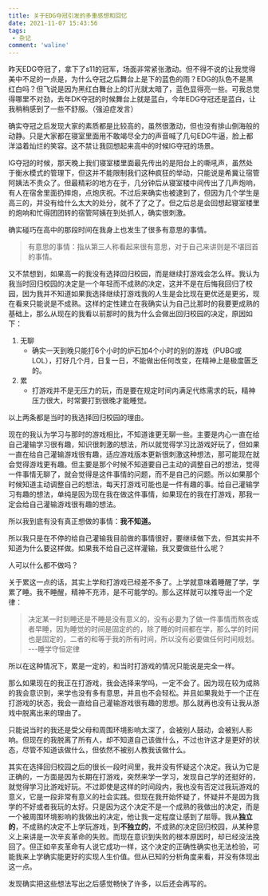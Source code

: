 ```yaml
---
title: 关于EDG夺冠引发的多重感想和回忆
date: 2021-11-07 15:43:56
tags:
 - 杂记
comment: 'waline'
---
```

昨天EDG夺冠了，拿下了s11的冠军，场面非常紧张激动。但不得不说的让我觉得美中不足的一点是，为什么夺冠之后舞台上是下的蓝色的雨？EDG的队色不是黑红白吗？但飞说是因为黑红白舞台上的灯光就太暗了，蓝色显得亮一些。可我总觉得哪里不对劲，去年DK夺冠的时候舞台上就是蓝白，今年EDG夺冠还是蓝白，让我稍稍感到了一些不舒服。（强迫症发言）

确实夺冠之后发现大家的素质都是比较高的，虽然很激动，但也没有排山倒海般的动静。只是大家都在寝室里面用不敢竭尽全力的声音喊了几句EDG牛逼，脸上都洋溢着灿烂的笑容。这不禁让我回想起来高中的时候IG夺冠的场景。

IG夺冠的时候，那天晚上我们寝室楼里面最先传出的是阳台上的嘶吼声，虽然处于衡水模式的管理下，但这并不能限制我们这种疯狂的举动，只能说是希冀让宿管阿姨法不责众了。但最精彩的地方在于，几分钟后从寝室楼中间传出了几声炮响，有人在宿舍里面扔摔炮，点炮庆祝。不过后来确实也被逮到了，但因为几个学生是高三的，并没有给什么太大的处分，就不了了之了。但之后总是会回想起寝室楼里的炮响和忙得团团转的宿管阿姨在到处抓人，确实很刺激。

确实碰巧在高中的那段时间在我身上也发生了很多有意思的事情。
> 有意思的事情：指从第三人称看起来很有意思，对于自己来讲则是不堪回首的事情。

又不禁想到，如果高一的我没有选择回归校园，而是继续打游戏会怎么样。我认为我当时回归校园的决定是一个年轻而不成熟的决定，这并不是在后悔我回归了校园，因为我并不知道如果我选择继续打游戏我的人生是会比现在更优还是更劣，现在看来只能说是不成熟。这样的定性建立在我确实认为自己比那时的我要更成熟的基础上，那么从现在的我看以前那时的我为什么会做出回归校园的决定，原因如下：
1. 无聊
    - 确实一天到晚只能打6个小时的炉石加4个小时的别的游戏（PUBG或LOL），打好几个月，日复一日，不能做出任何改变，在精神上是极度匮乏的。
2. 累
    - 打游戏并不是无压力的玩，而是要在规定时间内满足代练需求的玩，精神压力很大，时常要打到很晚才能睡觉。

以上两条都是当时的我选择回归校园的理由。

现在的我认为学习与那时的游戏相比，不知道谁更无聊一些。主要是内心一直在给自己灌输学习很有趣，知识很刺激的想法，所以就觉得学习比游戏好玩了，但如果一直在给自己灌输游戏很有趣，适应游戏版本更新很刺激这种想法，那可能现在就会觉得游戏更有趣。但主要是那个时候不知道要自己主动的调整自己的想法，觉得一件事情无聊了，就会觉得是这件事情的问题，而不是自己的问题。所以如果那个时候知道主动调整自己的想法，每天打游戏可能也是一件有趣的事。给自己灌输学习有趣的想法，单纯是因为现在我在做这件事情，如果现在的我在打游戏，那我一定会给自己灌输游戏很有趣的想法。

所以我到底有没有真正想做的事情：**我不知道。**

所以我只是在不停的给自己灌输我目前做的事情很好，要继续做下去，但其实并不知道为什么要这样做。如果我不给自己这样灌输，我又要做些什么呢？

人可以什么都不做吗？

关于累这一点的话，其实上学和打游戏已经差不多了。上学就意味着睡醒了学，学累了睡。我不睡醒，精神不充沛，是不可能学的。那么这样就可以推导出一个定律：
> 决定某一时刻睡还是不睡是没有意义的，没有必要为了做一件事情而熬夜或者早睡，因为睡觉的时间是固定的的，除了睡的时间都在学，那么学的时间也是固定的，二者的和等于我的所有时间，所以没有必要做任何时间规划。  ---睡学守恒定律

所以在这种情况下，累是一定的，和当时打游戏的情况只能说是完全一样。

那么如果现在的我正在打游戏，我会选择来学吗，一定不会了。因为现在较为成熟的我会意识到，来学也没有多有意思，并且也不会轻松。并且如果我处于一个正在打游戏的状态，我会一直给自己灌输游戏很有趣的思想。那么就再也没有让我从游戏中脱离出来的理由了。

只能说当时的我还是受父母和周围环境影响太深了，会被别人鼓动，会被别人影响。但现在的我脱离了所有人，却不知道自己该做什么，不过也许这才是更好的状态，尽管不知道该做什么，但依然不被别人教我该做什么。

其实在选择回归校园之后的很长一段时间里，我并没有怀疑这个决定。我认为它是正确的，一方面是因为长期在打游戏，突然来学一学习，发现自己学的还挺好的，就觉得学习比游戏好玩。不过即使是这样的时间段内，我也没有否定过我玩游戏的意义，它是一段非常有意义的社会实践。但现在我开始怀疑了，怀疑并不是因为我学的不好或者我玩的太好。只是因为这个决定不是一个成熟的我做出的决定，而是一个被周围环境影响的我做出的决定，他让我一定程度让感到了屈辱。我从**独立的**，不成熟的决定不上学玩游戏，到**不独立的**，不成熟的决定回归校园，从某种意义上来讲是一次辛亥革命的失败。而现在意识到失败的根本原因时，却已经没法挽回了。但正如辛亥革命有人说它成功一样，这个决定的正确性确实也无法检验，可能我来上学确实能更好的实现人生价值。但从已知的分析角度来看，并没有体现出这一点。

发现确实把这些想法写出之后感觉畅快了许多，以后还会再写的。
